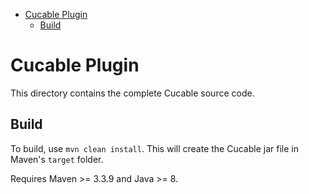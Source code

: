 <!-- START doctoc generated TOC please keep comment here to allow auto update -->
<!-- DON'T EDIT THIS SECTION, INSTEAD RE-RUN doctoc TO UPDATE -->


- [Cucable Plugin](#cucable-plugin)
  - [Build](#build)

<!-- END doctoc generated TOC please keep comment here to allow auto update -->

# Cucable Plugin

This directory contains the complete Cucable source code.

## Build

To build, use `mvn clean install`. This will create the Cucable jar file in Maven's `target` folder.

Requires Maven >= 3.3.9 and Java >= 8.
